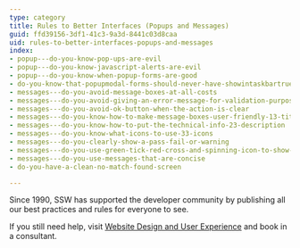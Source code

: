 ```yaml
---
type: category
title: Rules to Better Interfaces (Popups and Messages)
guid: ffd39156-3df1-41c3-9a3d-8441c03d8caa
uid: rules-to-better-interfaces-popups-and-messages
index:
- popup---do-you-know-pop-ups-are-evil
- popup---do-you-know-javascript-alerts-are-evil
- popup---do-you-know-when-popup-forms-are-good
- do-you-know-that-popupmodal-forms-should-never-have-showintaskbartrue
- messages---do-you-avoid-message-boxes-at-all-costs
- messages---do-you-avoid-giving-an-error-message-for-validation-purposes
- messages---do-you-avoid-ok-button-when-the-action-is-clear
- messages---do-you-know-how-to-make-message-boxes-user-friendly-13-titles
- messages---do-you-know-how-to-put-the-technical-info-23-description
- messages---do-you-know-what-icons-to-use-33-icons
- messages---do-you-clearly-show-a-pass-fail-or-warning
- messages---do-you-use-green-tick-red-cross-and-spinning-icon-to-show-the-status
- messages---do-you-use-messages-that-are-concise
- do-you-have-a-clean-no-match-found-screen

---
```

<p>​Since 1990, SSW has supported the developer community by publishing all our best practices and rules for everyone to see.&#160;</p><p>If you still need help, visit&#160;<a href="http&#58;//www.ssw.com.au/ssw/Consulting/WebsiteDesignAndUserExperience.aspx">Website Design and User Experience​</a>&#160;and book in a consultant.​​</p>


